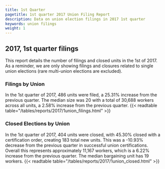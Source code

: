 ```yaml
---
title: 1st Quarter 
pagetitle: 1st quarter 2017 Union Filing Report
description: Data on union election filings in 2017 1st quarter 
keywords: union filings
weight: 1
---
```


## 2017, 1st quarter filings

This report details the number of filings and closed units in the 1st of 2017. As a reminder, we are only showing filings and closures related to single union elections (rare multi-union elections are excluded).

### Filings by Union
In the 1st quarter of 2017, 486 units were filed, a 25.31% increase from the previous quarter. The median size was 20 with a total of 30,688 workers across all units, a 2.58% increase from the previous quarter.
{{< readtable table="/tables/reports/2017/1union_filings.html" >}}

### Closed Elections by Union
In the 1st quarter of 2017, 404 units were closed, with 45.30% closed with a certification order, creating 183 total new units. This was a -10.93% decrease from the previous quarter in successful union certifications. Overall this represents approximately 11,167 workers, which is a 6.22% increase from the previous quarter. The median bargaining unit has 19 workers.
{{< readtable table="/tables/reports/2017/1union_closed.html" >}}
